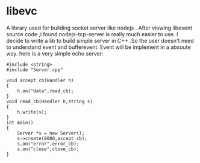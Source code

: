 # libevc
A library used for building socket server like nodejs . 
After viewing libevent source code ,i found nodejs-tcp-server is really much easier to use.
I decide to write a lib to build simple server in C++ .So the user doesn't need to understand
event and bufferevent. Event will be implement in a absoute way. 
here is a very simple echo server:

    #include <string>
    #include "Server.cpp"

    void accept_cb(Handler h)
    {
        h.on("data",read_cb);
    }
    void read_cb(Handler h,string s)
    {
        h.write(s);
    }
    int main()
    {
        Server *s = new Server();
        s->create(8080,accept_cb);
        s.on("error",error_cb);
        s.on("close",close_cb);
    }   
